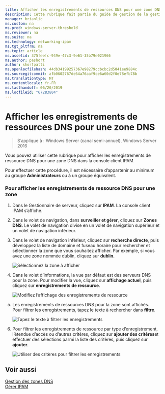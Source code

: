 ```yaml
---
title: Afficher les enregistrements de ressources DNS pour une zone DNS
description: Cette rubrique fait partie du guide de gestion de la gestion des adresses IP (IPAM) dans Windows Server 2016.
manager: brianlic
ms.custom: na
ms.prod: windows-server-threshold
ms.reviewer: na
ms.suite: na
ms.technology: networking-ipam
ms.tgt_pltfrm: na
ms.topic: article
ms.assetid: 375feefc-949e-47c3-9e61-35b79e021966
ms.author: pashort
author: shortpatti
ms.openlocfilehash: 44db34199257367e98279ccbcbc2d5041ee9884c
ms.sourcegitcommit: afb0602767de64a76aaf9ce6a60d2f0e78efb78b
ms.translationtype: MT
ms.contentlocale: fr-FR
ms.lasthandoff: 06/20/2019
ms.locfileid: "67283804"
---
```

# <a name="view-dns-resource-records-for-a-dns-zone"></a>Afficher les enregistrements de ressources DNS pour une zone DNS

>S’applique à : Windows Server (canal semi-annuel), Windows Server 2016

Vous pouvez utiliser cette rubrique pour afficher les enregistrements de ressource DNS pour une zone DNS dans la console client IPAM.  
  
Pour effectuer cette procédure, il est nécessaire d’appartenir au minimum au groupe **Administrateurs** ou à un groupe équivalent.  
  
### <a name="to-view-dns-resource-records-for-a-zone"></a>Pour afficher les enregistrements de ressource DNS pour une zone  
  
1.  Dans le Gestionnaire de serveur, cliquez sur **IPAM**. La console client IPAM s’affiche.  
  
2.  Dans le volet de navigation, dans **surveiller et gérer**, cliquez sur **Zones DNS**.  Le volet de navigation divise en un volet de navigation supérieur et un volet de navigation inférieur.  
  
3.  Dans le volet de navigation inférieur, cliquez sur **recherche directe**, puis développez la liste de domaine et fuseau horaire pour rechercher et sélectionner la zone que vous souhaitez afficher. Par exemple, si vous avez une zone nommée dublin, cliquez sur **dublin**.  
  
    ![Sélectionnez la zone à afficher](../../media/View-DNS-Resource-Records-for-a-DNS-Zone/ipam_DNSzones_01a.jpg)  

  
4.  Dans le volet d’informations, la vue par défaut est des serveurs DNS pour la zone. Pour modifier la vue, cliquez sur **affichage actuel**, puis cliquez sur **enregistrements de ressource**.  
  
    ![Modifiez l’affichage des enregistrements de ressource](../../media/View-DNS-Resource-Records-for-a-DNS-Zone/ipam_Zone_RR_02.jpg)  
  
5.  Les enregistrements de ressources DNS pour la zone sont affichés. Pour filtrer les enregistrements, tapez le texte à rechercher dans **filtre**.  
  
    ![Tapez le texte à filtrer les enregistrements](../../media/View-DNS-Resource-Records-for-a-DNS-Zone/ipam_DNSzones_01c.jpg)  
  
6.  Pour filtrer les enregistrements de ressource par type d’enregistrement, l’étendue d’accès ou d’autres critères, cliquez sur **ajouter des critères**et effectuer des sélections parmi la liste des critères, puis cliquez sur **ajouter**.  
  
    ![Utiliser des critères pour filtrer les enregistrements](../../media/View-DNS-Resource-Records-for-a-DNS-Zone/ipam_DNSzones_01d.jpg)  
  
## <a name="see-also"></a>Voir aussi  
[Gestion des zones DNS](DNS-Zone-Management.md)  
[Gérer IPAM](Manage-IPAM.md)  
  


